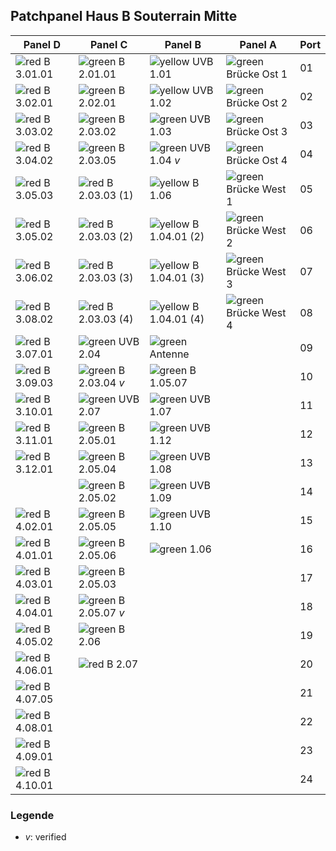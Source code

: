 ## Patchpanel Haus B Souterrain Mitte

[ri]: https://upload.wikimedia.org/wikipedia/commons/thumb/8/82/Decrease.svg/16px-Decrease.svg.png "red"
[yi]: https://upload.wikimedia.org/wikipedia/commons/thumb/9/91/YellowDwn.svg/16px-YellowDwn.svg.png "yellow"
[gi]: https://upload.wikimedia.org/wikipedia/commons/thumb/9/92/Decrease_Positive.svg/16px-Decrease_Positive.svg.png "green"

| Panel D               | Panel C               | Panel B               | Panel A               | Port  |
| --------------------- | --------------------- | --------------------- | --------------------- | ----- |
| ![][ri] B 3.01.01     | ![][gi] B 2.01.01     | ![][yi] UVB 1.01      | ![][gi] Brücke Ost 1  | 01    |
| ![][ri] B 3.02.01     | ![][gi] B 2.02.01     | ![][yi] UVB 1.02      | ![][gi] Brücke Ost 2  | 02    |
| ![][ri] B 3.03.02     | ![][gi] B 2.03.02     | ![][gi] UVB 1.03      | ![][gi] Brücke Ost 3  | 03    |
| ![][ri] B 3.04.02     | ![][gi] B 2.03.05     | ![][gi] UVB 1.04 *v*  | ![][gi] Brücke Ost 4  | 04    |
| ![][ri] B 3.05.03     | ![][ri] B 2.03.03 (1) | ![][yi] B 1.06        | ![][gi] Brücke West 1 | 05    |
| ![][ri] B 3.05.02     | ![][ri] B 2.03.03 (2) | ![][yi] B 1.04.01 (2) | ![][gi] Brücke West 2 | 06    |
| ![][ri] B 3.06.02     | ![][ri] B 2.03.03 (3) | ![][yi] B 1.04.01 (3) | ![][gi] Brücke West 3 | 07    |
| ![][ri] B 3.08.02     | ![][ri] B 2.03.03 (4) | ![][yi] B 1.04.01 (4) | ![][gi] Brücke West 4 | 08    |
| ![][ri] B 3.07.01     | ![][gi] UVB 2.04      | ![][gi] Antenne       |                       | 09    |
| ![][ri] B 3.09.03     | ![][gi] B 2.03.04 *v* | ![][gi] B 1.05.07     |                       | 10    |
| ![][ri] B 3.10.01     | ![][gi] UVB 2.07      | ![][gi] UVB 1.07      |                       | 11    |
| ![][ri] B 3.11.01     | ![][gi] B 2.05.01     | ![][gi] UVB 1.12      |                       | 12    |
| ![][ri] B 3.12.01     | ![][gi] B 2.05.04     | ![][gi] UVB 1.08      |                       | 13    |
|                       | ![][gi] B 2.05.02     | ![][gi] UVB 1.09      |                       | 14    |
| ![][ri] B 4.02.01     | ![][gi] B 2.05.05     | ![][gi] UVB 1.10      |                       | 15    |
| ![][ri] B 4.01.01     | ![][gi] B 2.05.06     | ![][gi] 1.06          |                       | 16    |
| ![][ri] B 4.03.01     | ![][gi] B 2.05.03     |                       |                       | 17    |
| ![][ri] B 4.04.01     | ![][gi] B 2.05.07 *v* |                       |                       | 18    |
| ![][ri] B 4.05.02     | ![][gi] B 2.06        |                       |                       | 19    |
| ![][ri] B 4.06.01     | ![][ri] B 2.07        |                       |                       | 20    |
| ![][ri] B 4.07.05     |                       |                       |                       | 21    |
| ![][ri] B 4.08.01     |                       |                       |                       | 22    |
| ![][ri] B 4.09.01     |                       |                       |                       | 23    |
| ![][ri] B 4.10.01     |                       |                       |                       | 24    |

### Legende

* *v*: verified
